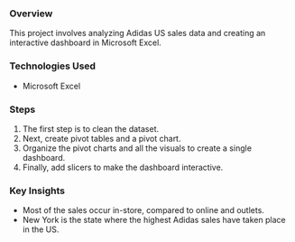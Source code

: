 ### Overview
This project involves analyzing Adidas US sales data and creating an interactive dashboard in Microsoft Excel.

### Technologies Used
- Microsoft Excel

### Steps
1. The first step is to clean the dataset.
2. Next, create pivot tables and a pivot chart.
3. Organize the pivot charts and all the visuals to create a single dashboard.
4. Finally, add slicers to make the dashboard interactive.

### Key Insights
- Most of the sales occur in-store, compared to online and outlets.
- New York is the state where the highest Adidas sales have taken place in the US.
